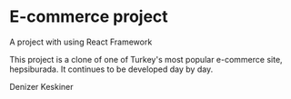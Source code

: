 # E-commerce project
A project with using React Framework

This project is a clone of one of Turkey's most popular e-commerce site, hepsiburada. It continues to be developed day by day.

Denizer Keskiner
